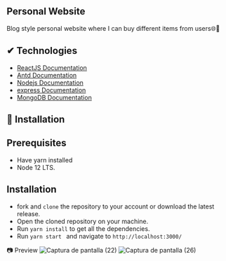 ## Personal Website
Blog style personal website where I can buy different items from users🌐📰

## ✔ Technologies
- [ReactJS Documentation](https://es.reactjs.org/)
- [Antd Documentation](https://ant.design/)
- [Nodejs Documentation](https://nodejs.org/es/)
- [express Documentation](https://expressjs.com/es/)
- [MongoDB Documentation](https://www.mongodb.com/es)

## 🚀 Installation

   ## Prerequisites
 
   - Have yarn installed
   - Node 12 LTS. 
   
   ## Installation
  - fork and  ```clone``` the repository to your account or download the latest release.
  - Open the cloned repository on your machine.
  - Run  ```yarn install``` to get all the dependencies.
  - Run ```yarn start ``` and navigate to ```http://localhost:3000/```
  
📷 Preview
![Captura de pantalla (22)](https://user-images.githubusercontent.com/46753453/84608750-17ad6b00-ae71-11ea-9bff-26adbe4ba657.png)
![Captura de pantalla (26)](https://user-images.githubusercontent.com/46753453/84608757-1f6d0f80-ae71-11ea-9250-b4a977b503dd.png)

